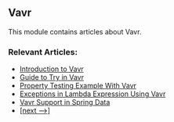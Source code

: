 ## Vavr

This module contains articles about Vavr.

### Relevant Articles:
- [Introduction to Vavr](https://www.baeldung.com/vavr)
- [Guide to Try in Vavr](https://www.baeldung.com/vavr-try)
- [Property Testing Example With Vavr](https://www.baeldung.com/vavr-property-testing)
- [Exceptions in Lambda Expression Using Vavr](https://www.baeldung.com/exceptions-using-vavr)
- [Vavr Support in Spring Data](https://www.baeldung.com/spring-vavr)
- [[next -->]](/vavr-modules/vavr-2)
